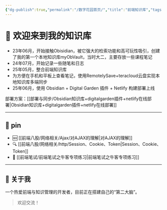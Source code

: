 ```yaml
---
{"dg-publish":true,"permalink":"/数字花园首页/","title":"前端知识库","tags":["gardenEntry"],"created":"2025-06-14T22:48:29.745+08:00","updated":"2025-06-16T17:56:05.092+08:00"}
---
```


# 👋 欢迎来到我的知识库

+ 23年06月，开始接触Obisidian，被它强大的检索功能和高可玩性吸引，创建了我的第一个本地知识库myObVault，当时大二，主要存放一些课程笔记
+ 24年07月，开始记录一些随笔和日志
+ 25年05月，整合前端知识库
+ 为方便在手机和平板上查看笔记，使用RemotelySave+teracloud云盘实现本地知识库多端同步
+ 25年06月，使用 Obsidian + Digital Garden 插件 + Netlify 构建部署上线

部署方案：[[部署与同步/Obsidian知识库+digitalgarden插件+netlify在线部署\|Obsidian知识库+digitalgarden插件+netlify在线部署]]

---
## 🧩 pin

- 🆕 [[前端八股/网络相关/Ajax/对AJAX的理解\|对AJAX的理解]]
- 🔍 [[前端八股/网络相关/http/Session、Cookie、Token\|Session、Cookie、Token]]
- 🧠 [[前端笔试/前端笔试之牛客专项练习\|前端笔试之牛客专项练习]]

---

## 📌 关于我

一个热爱前端与知识管理的开发者，目前正在搭建自己的“第二大脑”。

> 欢迎交流！

